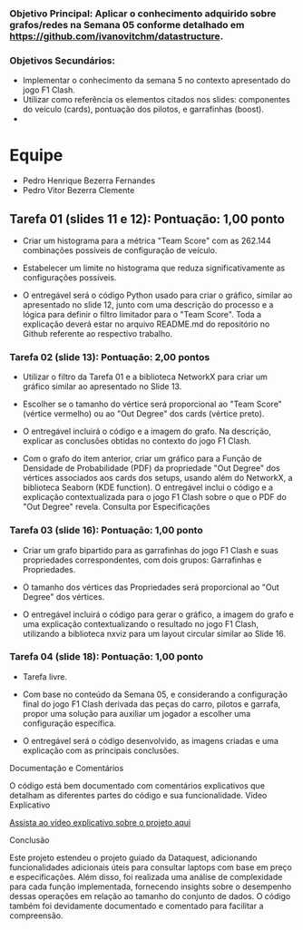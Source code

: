 ### Objetivo Principal: Aplicar o conhecimento adquirido sobre grafos/redes na Semana 05 conforme detalhado em https://github.com/ivanovitchm/datastructure.

### Objetivos Secundários:

- Implementar o conhecimento da semana 5 no contexto apresentado do jogo F1 Clash.
- Utilizar como referência os elementos citados nos slides: componentes do veículo (cards), pontuação dos pilotos, e garrafinhas (boost).
- 
# Equipe
- Pedro Henrique Bezerra Fernandes
- Pedro Vitor Bezerra Clemente
## Tarefa 01 (slides 11 e 12): Pontuação: 1,00 ponto

- Criar um histograma para a métrica "Team Score" com as 262.144 combinações possíveis de configuração de veículo.

- Estabelecer um limite no histograma que reduza significativamente as configurações possíveis.

- O entregável será o código Python usado para criar o gráfico, similar ao apresentado no slide 12, junto com uma descrição do processo e a lógica para definir o filtro limitador para o "Team Score". Toda a explicação deverá estar no arquivo README.md do repositório no Github referente ao respectivo trabalho.

### Tarefa 02 (slide 13): Pontuação: 2,00 pontos

- Utilizar o filtro da Tarefa 01 e a biblioteca NetworkX para criar um gráfico similar ao apresentado no Slide 13.

- Escolher se o tamanho do vértice será proporcional ao "Team Score" (vértice vermelho) ou ao "Out Degree" dos cards (vértice preto).

- O entregável incluirá o código e a imagem do grafo. Na descrição, explicar as conclusões obtidas no contexto do jogo F1 Clash.

- Com o grafo do item anterior, criar um gráfico para a Função de Densidade de Probabilidade (PDF) da propriedade "Out Degree" dos vértices associados aos cards dos setups, usando além do NetworkX, a biblioteca Seaborn (KDE function). O entregável inclui o código e a explicação contextualizada para o jogo F1 Clash sobre o que o PDF do "Out Degree" revela.
Consulta por Especificações

### Tarefa 03 (slide 16): Pontuação: 1,00 ponto

- Criar um grafo bipartido para as garrafinhas do jogo F1 Clash e suas propriedades correspondentes, com dois grupos: Garrafinhas e Propriedades.

- O tamanho dos vértices das Propriedades será proporcional ao "Out Degree" dos vértices.

- O entregável incluirá o código para gerar o gráfico, a imagem do grafo e uma explicação contextualizando o resultado no jogo F1 Clash, utilizando a biblioteca nxviz para um layout circular similar ao Slide 16.

### Tarefa 04 (slide 18): Pontuação: 1,00 ponto

- Tarefa livre.

- Com base no conteúdo da Semana 05, e considerando a configuração final do jogo F1 Clash derivada das peças do carro, pilotos e garrafa, propor uma solução para auxiliar um jogador a escolher uma configuração específica.

- O entregável será o código desenvolvido, as imagens criadas e uma explicação com as principais conclusões.

Documentação e Comentários

O código está bem documentado com comentários explicativos que detalham as diferentes partes do código e sua funcionalidade.
Vídeo Explicativo

[Assista ao vídeo explicativo sobre o projeto aqui]()

Conclusão

Este projeto estendeu o projeto guiado da Dataquest, adicionando funcionalidades adicionais úteis para consultar laptops com base em preço e especificações. Além disso, foi realizada uma análise de complexidade para cada função implementada, fornecendo insights sobre o desempenho dessas operações em relação ao tamanho do conjunto de dados. O código também foi devidamente documentado e comentado para facilitar a compreensão.
